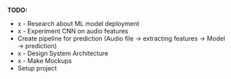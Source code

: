 __TODO:__
- x - Research about ML model deployment
- x - Experiment CNN on audio features
- Create pipeline for prediction (Audio file -> extracting features -> Model -> prediction)
- x - Design System Architecture
- x - Make Mockups
- Setup project
